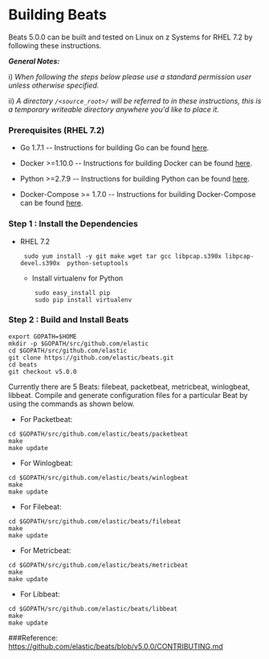 # Building Beats

Beats 5.0.0 can be built and tested on Linux on z Systems for RHEL 7.2 by following these instructions.

_**General Notes:**_  

i) _When following the steps below please use a standard permission user unless otherwise specified._

ii) _A directory `/<source_root>/` will be referred to in these instructions, this is a temporary writeable directory anywhere you'd like to place it._



### Prerequisites (RHEL 7.2)
 
* Go 1.7.1
       -- Instructions for building Go can be found [here](https://github.com/linux-on-ibm-z/docs/wiki/Building-Go-1.7).

* Docker >=1.10.0
       -- Instructions for building Docker can be found [here](http://www.ibm.com/developerworks/linux/linux390/docker.html).

* Python >=2.7.9
      -- Instructions for building Python can be found [here](https://github.com/linux-on-ibm-z/docs/wiki/Building-Python-2.7.x).

* Docker-Compose >= 1.7.0
      -- Instructions for building Docker-Compose can be found [here](https://github.com/linux-on-ibm-z/docs/wiki/Building-Docker-Compose).
 

 
### Step 1 : Install the Dependencies 
* RHEL 7.2

    ```
     sudo yum install -y git make wget tar gcc libpcap.s390x libpcap-devel.s390x  python-setuptools
    ```
   * Install virtualenv for Python
   ``` 
       sudo easy_install pip
       sudo pip install virtualenv 
   ````    
    

### Step 2 : Build and Install Beats 
```
export GOPATH=$HOME
mkdir -p $GOPATH/src/github.com/elastic
cd $GOPATH/src/github.com/elastic
git clone https://github.com/elastic/beats.git
cd beats
git checkout v5.0.0
```
Currently there are 5 Beats: filebeat, packetbeat, metricbeat, winlogbeat, libbeat.
Compile and generate configuration files for a particular Beat by using the commands as shown below. 

* For Packetbeat:
```
cd $GOPATH/src/github.com/elastic/beats/packetbeat
make
make update
```

* For Winlogbeat:
```
cd $GOPATH/src/github.com/elastic/beats/winlogbeat
make
make update
```

* For Filebeat:
```
cd $GOPATH/src/github.com/elastic/beats/filebeat
make
make update
```

* For Metricbeat:
```
cd $GOPATH/src/github.com/elastic/beats/metricbeat
make
make update
```

* For Libbeat:
```
cd $GOPATH/src/github.com/elastic/beats/libbeat
make
make update
```


###Reference:
https://github.com/elastic/beats/blob/v5.0.0/CONTRIBUTING.md

